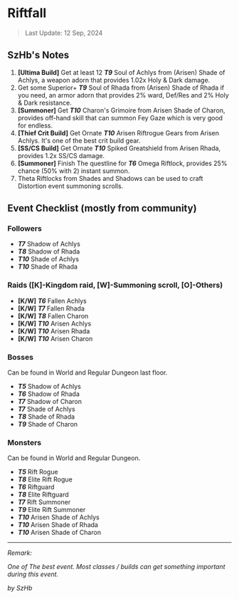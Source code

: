 # Riftfall

> Last Update: 12 Sep, 2024

## SzHb's Notes
1. **[Ultima Build]** Get at least 12 ***T9*** Soul of Achlys from (Arisen) Shade of Achlys, a weapon adorn that provides 1.02x Holy & Dark damage.
2. Get some Superior+ ***T9*** Soul of Rhada from (Arisen) Shade of Rhada if you need, an armor adorn that provides 2% ward, Def/Res and 2% Holy & Dark resistance.
3. **[Summoner]** Get ***T10*** Charon's Grimoire from Arisen Shade of Charon, provides off-hand skill that can summon Fey Gaze which is very good for endless.
4. **[Thief Crit Build]** Get Ornate ***T10*** Arisen Riftrogue Gears from Arisen Achlys. It's one of the best crit build gear.
5. **[SS/CS Build]** Get Ornate ***T10*** Spiked Greatshield from Arisen Rhada, provides 1.2x SS/CS damage.
6. **[Summoner]** Finish The questline for ***T6*** Omega Riftlock, provides 25% chance (50% with 2) instant summon. 
7. Theta Riftlocks from Shades and Shadows can be used to craft Distortion event summoning scrolls.

## Event Checklist (mostly from community)

### Followers
- ***T7*** Shadow of Achlys
- ***T8*** Shadow of Rhada
- ***T10*** Shade of Achlys
- ***T10*** Shade of Rhada

### Raids ([K]-Kingdom raid, [W]-Summoning scroll, [O]-Others)

- **[K/W]** ***T6*** Fallen Achlys
- **[K/W]** ***T7*** Fallen Rhada
- **[K/W]** ***T8*** Fallen Charon
- **[K/W]** ***T10*** Arisen Achlys
- **[K/W]** ***T10*** Arisen Rhada
- **[K/W]** ***T10*** Arisen Charon

### Bosses

Can be found in World and Regular Dungeon last floor.

- ***T5*** Shadow of Achlys
- ***T6*** Shadow of Rhada
- ***T7*** Shadow of Charon
- ***T7*** Shade of Achlys
- ***T8*** Shade of Rhada
- ***T9*** Shade of Charon

### Monsters

Can be found in World and Regular Dungeon.

- ***T5*** Rift Rogue
- ***T8*** Elite Rift Rogue
- ***T6*** Riftguard
- ***T8*** Elite Riftguard
- ***T7*** Rift Summoner
- ***T9*** Elite Rift Summoner
- ***T10*** Arisen Shade of Achlys
- ***T10*** Arisen Shade of Rhada
- ***T10*** Arisen Shade of Charon

---

*Remark:*

*One of The best event. Most classes / builds can get something important during this event.*

*by SzHb*